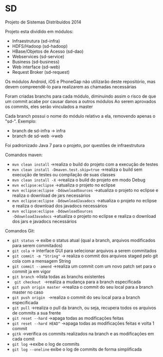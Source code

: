 SD
==

Projeto de Sistemas Distribuídos 2014


Projeto esta dividido em módulos:
* Infraestrutura (sd-infra)
* HDFS/Hadoop (sd-hadoop)
* HBase/Objetos de Acesso (sd-dao)
* Webservices (sd-service)
* Business (sd-business)
* Web interface (sd-web)
* Request Broker (sd-request)
  
Os módulos Android, iOS e PhoneGap não utilizarão deste repositório, mas devem compreendê-lo para realizarem as chamadas necessárias

Foram criadas branchs para cada módulo, diminuindo assim o risco de que um commit acabe por causar danos a outros módulos
Ao serem aprovados os commits, eles serão vinculados a master

Cada branch possui o nome do módulo relativo a ela, removendo apenas o "sd-".
Exemplo:
* branch de sd-infra -> infra
* branch de sd-web ->web

Foi padronizado Java 7 para o projeto, por questões de infraestrutura

Comandos maven:
* <code>mvn clean install</code> ->realiza o build do projeto com a execução de testes
* <code>mvn clean install -Dmaven.test.skip=true</code> ->realiza o build sem execução de testes ou compilação de suas classes
* <code>mvn clean install -X</code> ->realiza o build do projeto em modo Debug
* <code>mvn eclipse:eclipse</code> ->atualiza o projeto no eclipse
* <code>mvn eclipse:eclipse -DdownloadSources</code> ->atualiza o projeto no eclipse e realiza o download de jars necessários
* <code>mvn eclipse:eclipse -DdownloadJavadocs</code> ->atualiza o projeto no eclipse e realiza o download dos javadocs necessários
* <code>mvn eclipse:eclipse -DdownloadSources -DdownloadJavadocs</code> ->atualiza o projeto no eclipse e realiza o download dos jars e javadocs necessários
  
Comandos Git:
* <code>git status</code> -> exibe o status atual (qual a branch, arquivos modificados para serem commitados)
* <code>git cola</code> -> interface GUI para selecionar arquivos a serem commitados
* <code>git commit -m "String"</code> -> realiza o commit dos arquivos staged pelo git cola com a mensagem String
* <code>git commit --amend</code> ->realiza um commit com um novo patch set para o commit ja em vigor
* <code>git branch</code> ->lista todas as branchs existentes
* <code> git checkout <nome da branch></code> ->realiza a mudança para a branch especificada
* <code>git push origin master</code> ->realiza o commit do seu local para a branch master no caso
* <code>git push origin <nome da branch></code> ->realiza o commit do seu local para a branch especificada
* <code>git pull</code> ->realiza o pull da branch, ou seja, recupera todos os arquivos de commits a sua frente
* <code>git reset --hard</code> ->apaga todas as modificações feitas
* <code>git reset --hard HEAD^</code> ->apaga todas as modificações feitas e volta 1 commit
* <code>gitk</code> ->verifica os commits realizados na branch e as modificações em cada comit
* <code>git log</code> ->exibe o log de commits
* <code>git log --oneline</code> exibe o log de commits de forma simplificada
